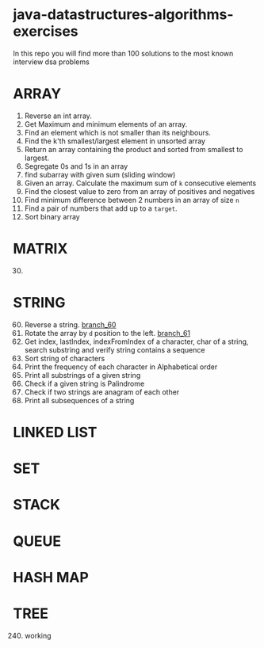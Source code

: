 # java-datastructures-algorithms-exercises
In this repo you will find more than 100 solutions to the most known interview dsa problems


# ARRAY
1. Reverse an int array.
2. Get Maximum and minimum elements of an array.
3. Find an element which is not smaller than its neighbours.
4. Find the k'th smallest/largest element in unsorted array
5. Return an array containing the product and sorted from smallest to largest.
6. Segregate 0s and 1s in an array
7. find subarray with given sum (sliding window)
8. Given an array. Calculate the maximum sum of `k` consecutive elements 
9. Find the closest value to zero from an array of positives and negatives
10. Find minimum difference between 2 numbers in an array of size `n`
11. Find a pair of numbers that add up to a `target`.
12. Sort binary array

# MATRIX
30.


# STRING
60. Reverse a string. [branch_60](https://github.com/CarlitosDroid/java-datastructures-algorithms-exercises/tree/exercise_60)
61. Rotate the array by `d` position to the left. [branch_61](https://github.com/CarlitosDroid/java-datastructures-algorithms-exercises/tree/exercise_61)
62. Get index, lastIndex, indexFromIndex of a character, char of a string, search substring and verify string contains a sequence
63. Sort string of characters
64. Print the frequency of each character in Alphabetical order
65. Print all substrings of a given string
66. Check if a given string is Palindrome
67. Check if two strings are anagram of each other
68. Print all subsequences of a string

# LINKED LIST

# SET

# STACK

# QUEUE

# HASH MAP

# TREE
240. working

